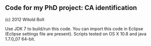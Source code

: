 Code for my PhD project: CA identification
------------------------------------------

(c) 2012 Witold Bolt


Use JDK 7 to build/run this code. You can import this code in Eclipse (Eclipse settings file are present).
Scripts tested on OS X 10.8 and java 1.7.0_07 64-bit.
